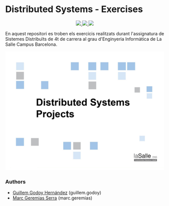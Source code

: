 # Distributed Systems - Exercises

<p align="center">
  <a href="https://github.com/marcgeremias/distributed-systems-exercises/blob/main/README.md">
    <img src="https://img.shields.io/badge/lang-en-red.svg">
  </a>
  <a href="https://github.com/marcgeremias/distributed-systems-exercises/blob/main/README.cat.md">
    <img src="https://img.shields.io/badge/lang-cat-yellow.svg">
  </a>
  <a href="https://github.com/marcgeremias">
    <img src="https://img.shields.io/badge/Development Stage-green.svg">
  </a>
</p>

En aquest repositori es troben els exercicis realitzats durant l'assignatura de Sistemes Distribuïts de 4t de carrera al grau d'Enginyeria Informàtica de La Salle Campus Barcelona.

<div align="center">
  <img src="res/image1.jpg" alt="drawing" width="600"/>
</div>

### Authors
- [Guillem Godoy Hernández](https://github.com/guillemghdz) (guillem.godoy)
- [Marc Geremias Serra](https://github.com/marcgeremias) (marc.geremias)
